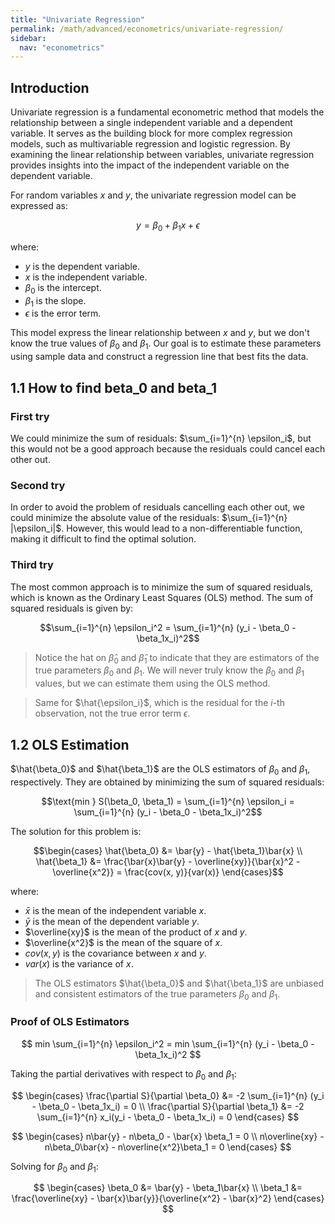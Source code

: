 ```yaml
---
title: "Univariate Regression"
permalink: /math/advanced/econometrics/univariate-regression/
sidebar:
  nav: "econometrics"
---
```


## Introduction

Univariate regression is a fundamental econometric method that models the relationship between a single independent variable and a dependent variable. It serves as the building block for more complex regression models, such as multivariable regression and logistic regression. By examining the linear relationship between variables, univariate regression provides insights into the impact of the independent variable on the dependent variable.

For random variables $x$ and $y$, the univariate regression model can be expressed as:

$$y = \beta_0 + \beta_1x + \epsilon$$

where:

- $y$ is the dependent variable.
- $x$ is the independent variable.
- $\beta_0$ is the intercept.
- $\beta_1$ is the slope.
- $\epsilon$ is the error term.

This model express the linear relationship between $x$ and $y$, but we don't know the true values of $\beta_0$ and $\beta_1$. Our goal is to estimate these parameters using sample data and construct a regression line that best fits the data.

## 1.1 How to find beta_0 and beta_1

### First try

We could minimize the sum of residuals: $\sum_{i=1}^{n} \epsilon_i$, but this would not be a good approach because the residuals could cancel each other out. 

### Second try

In order to avoid the problem of residuals cancelling each other out, we could minimize the absolute value of the residuals: $\sum_{i=1}^{n} |\epsilon_i|$. However, this would lead to a non-differentiable function, making it difficult to find the optimal solution.

### Third try

The most common approach is to minimize the sum of squared residuals, which is known as the Ordinary Least Squares (OLS) method. The sum of squared residuals is given by:

$$\sum_{i=1}^{n} \epsilon_i^2 = \sum_{i=1}^{n} (y_i - \beta_0 - \beta_1x_i)^2$$

> Notice the hat on $\hat\beta_0$ and $\hat\beta_1$ to indicate that they are estimators of the true parameters $\beta_0$ and $\beta_1$. We will never truly know the $\beta_0$ and $\beta_1$ values, but we can estimate them using the OLS method.

> Same for $\hat{\epsilon_i}$, which is the residual for the $i$-th observation, not the true error term $\epsilon$.

## 1.2 OLS Estimation

$\hat{\beta_0}$ and $\hat{\beta_1}$ are the OLS estimators of $\beta_0$ and $\beta_1$, respectively. They are obtained by minimizing the sum of squared residuals:

$$\text{min } S(\beta_0, \beta_1) = \sum_{i=1}^{n} \epsilon_i = \sum_{i=1}^{n} (y_i - \beta_0 - \beta_1x_i)^2$$

The solution for this problem is:

$$\begin{cases}
\hat{\beta_0} &= \bar{y} - \hat{\beta_1}\bar{x} \\
\hat{\beta_1} &= \frac{\bar{x}\bar{y} - \overline{xy}}{\bar{x}^2 - \overline{x^2}} = \frac{cov(x, y)}{var(x)}
\end{cases}$$

where:

- $\bar{x}$ is the mean of the independent variable $x$.
- $\bar{y}$ is the mean of the dependent variable $y$.
- $\overline{xy}$ is the mean of the product of $x$ and $y$.
- $\overline{x^2}$ is the mean of the square of $x$.
- $cov(x, y)$ is the covariance between $x$ and $y$.
- $var(x)$ is the variance of $x$.

> The OLS estimators $\hat{\beta_0}$ and $\hat{\beta_1}$ are unbiased and consistent estimators of the true parameters $\beta_0$ and $\beta_1$.

### Proof of OLS Estimators

$$ min \sum_{i=1}^{n} \epsilon_i^2 = min \sum_{i=1}^{n} (y_i - \beta_0 - \beta_1x_i)^2 $$

Taking the partial derivatives with respect to $\beta_0$ and $\beta_1$:

$$ \begin{cases}
\frac{\partial S}{\partial \beta_0} &= -2 \sum_{i=1}^{n} (y_i - \beta_0 - \beta_1x_i) = 0 \\
\frac{\partial S}{\partial \beta_1} &= -2 \sum_{i=1}^{n} x_i(y_i - \beta_0 - \beta_1x_i) = 0
\end{cases} $$

$$ 
\begin{cases}
n\bar{y} - n\beta_0 - \bar{x} \beta_1 = 0 \\
n\overline{xy} - n\beta_0\bar{x} - n\overline{x^2}\beta_1 = 0
\end{cases}
$$

Solving for $\beta_0$ and $\beta_1$:

$$
\begin{cases}
\beta_0 &= \bar{y} - \beta_1\bar{x} \\
\beta_1 &= \frac{\overline{xy} - \bar{x}\bar{y}}{\overline{x^2} - \bar{x}^2}
\end{cases}
$$




















